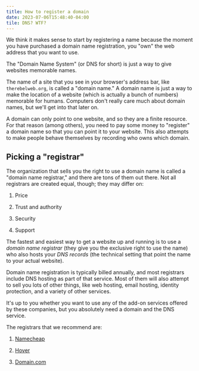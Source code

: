 ```yaml
---
title: How to register a domain
date: 2023-07-06T15:48:40-04:00
tile: DNS? WTF?
---
```


We think it makes sense to start by registering a name because the moment you
have purchased a domain name registration, you "own" the web address that you
want to use.

The "Domain Name System" (or DNS for short) is just a way to give websites
memorable names.

<!--more-->

The name of a site that you see in your browser's address bar, like
`therebelweb.org`, is called a "domain name." A domain name is just a way to
make the location of a website (which is actually a bunch of numbers) memorable
for humans. Computers don't really care much about domain names, but we'll get
into that later on.

A domain can only point to one website, and so they are a finite resource. For
that reason (among others), you need to pay some money to "register" a domain
name so that you can point it to your website. This also attempts to make people
behave themselves by recording who owns which domain.

## Picking a "registrar"

The organization that sells you the right to use a domain name is called a
"domain name registrar," and there are tons of them out there. Not all
registrars are created equal, though; they may differ on:

1. Price

2. Trust and authority

3. Security

4. Support

The fastest and easiest way to get a website up and running is to use a *domain
name registrar* (they give you the exclusive right to use the name) who also
hosts your *DNS records* (the technical setting that point the name to your
actual website).

Domain name registration is typically billed annually, and most registrars
include DNS hosting as part of that service. Most of them will also attempt to
sell you lots of other things, like web hosting, email hosting, identity
protection, and a variety of other services.

It's up to you whether you want to use any of the add-on services offered by
these companies, but you absolutely need a domain and the DNS service.

The registrars that we recommend are:

1. [Namecheap](https://www.namecheap.com/)

2. [Hover](https://www.hover.com/)

3. [Domain.com](https://www.domain.com/)
